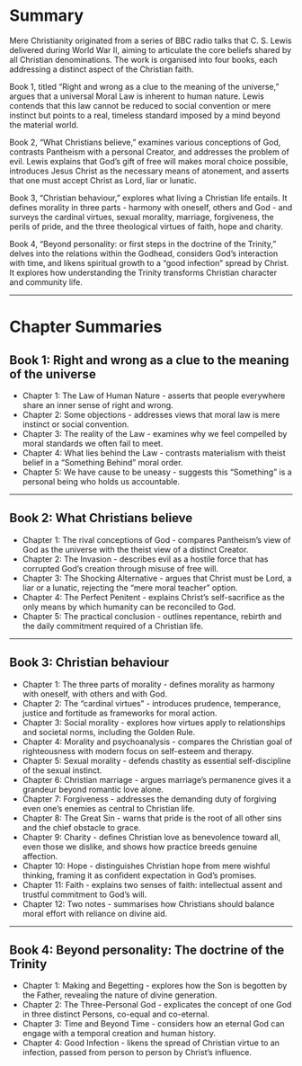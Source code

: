 # Summary

Mere Christianity originated from a series of BBC radio talks that C. S. Lewis delivered during World War II, aiming to articulate the core beliefs shared by all Christian denominations. The work is organised into four books, each addressing a distinct aspect of the Christian faith.

Book 1, titled “Right and wrong as a clue to the meaning of the universe,” argues that a universal Moral Law is inherent to human nature. Lewis contends that this law cannot be reduced to social convention or mere instinct but points to a real, timeless standard imposed by a mind beyond the material world.

Book 2, “What Christians believe,” examines various conceptions of God, contrasts Pantheism with a personal Creator, and addresses the problem of evil. Lewis explains that God’s gift of free will makes moral choice possible, introduces Jesus Christ as the necessary means of atonement, and asserts that one must accept Christ as Lord, liar or lunatic.

Book 3, “Christian behaviour,” explores what living a Christian life entails. It defines morality in three parts - harmony with oneself, others and God - and surveys the cardinal virtues, sexual morality, marriage, forgiveness, the perils of pride, and the three theological virtues of faith, hope and charity.

Book 4, “Beyond personality: or first steps in the doctrine of the Trinity,” delves into the relations within the Godhead, considers God’s interaction with time, and likens spiritual growth to a “good infection” spread by Christ. It explores how understanding the Trinity transforms Christian character and community life.

---

# Chapter Summaries

## Book 1: Right and wrong as a clue to the meaning of the universe

-   Chapter 1: The Law of Human Nature - asserts that people everywhere share an inner sense of right and wrong.
-   Chapter 2: Some objections - addresses views that moral law is mere instinct or social convention.
-   Chapter 3: The reality of the Law - examines why we feel compelled by moral standards we often fail to meet.
-   Chapter 4: What lies behind the Law - contrasts materialism with theist belief in a “Something Behind” moral order.
-   Chapter 5: We have cause to be uneasy - suggests this “Something” is a personal being who holds us accountable.

---

## Book 2: What Christians believe

-   Chapter 1: The rival conceptions of God - compares Pantheism’s view of God as the universe with the theist view of a distinct Creator.
-   Chapter 2: The Invasion - describes evil as a hostile force that has corrupted God’s creation through misuse of free will.
-   Chapter 3: The Shocking Alternative - argues that Christ must be Lord, a liar or a lunatic, rejecting the “mere moral teacher” option.
-   Chapter 4: The Perfect Penitent - explains Christ’s self-sacrifice as the only means by which humanity can be reconciled to God.
-   Chapter 5: The practical conclusion - outlines repentance, rebirth and the daily commitment required of a Christian life.

---

## Book 3: Christian behaviour

-   Chapter 1: The three parts of morality - defines morality as harmony with oneself, with others and with God.
-   Chapter 2: The “cardinal virtues” - introduces prudence, temperance, justice and fortitude as frameworks for moral action.
-   Chapter 3: Social morality - explores how virtues apply to relationships and societal norms, including the Golden Rule.
-   Chapter 4: Morality and psychoanalysis - compares the Christian goal of righteousness with modern focus on self-esteem and therapy.
-   Chapter 5: Sexual morality - defends chastity as essential self-discipline of the sexual instinct.
-   Chapter 6: Christian marriage - argues marriage’s permanence gives it a grandeur beyond romantic love alone.
-   Chapter 7: Forgiveness - addresses the demanding duty of forgiving even one’s enemies as central to Christian life.
-   Chapter 8: The Great Sin - warns that pride is the root of all other sins and the chief obstacle to grace.
-   Chapter 9: Charity - defines Christian love as benevolence toward all, even those we dislike, and shows how practice breeds genuine affection.
-   Chapter 10: Hope - distinguishes Christian hope from mere wishful thinking, framing it as confident expectation in God’s promises.
-   Chapter 11: Faith - explains two senses of faith: intellectual assent and trustful commitment to God’s will.
-   Chapter 12: Two notes - summarises how Christians should balance moral effort with reliance on divine aid.

---

## Book 4: Beyond personality: The doctrine of the Trinity

-   Chapter 1: Making and Begetting - explores how the Son is begotten by the Father, revealing the nature of divine generation.
-   Chapter 2: The Three-Personal God - explicates the concept of one God in three distinct Persons, co-equal and co-eternal.
-   Chapter 3: Time and Beyond Time - considers how an eternal God can engage with a temporal creation and human history.
-   Chapter 4: Good Infection - likens the spread of Christian virtue to an infection, passed from person to person by Christ’s influence.
